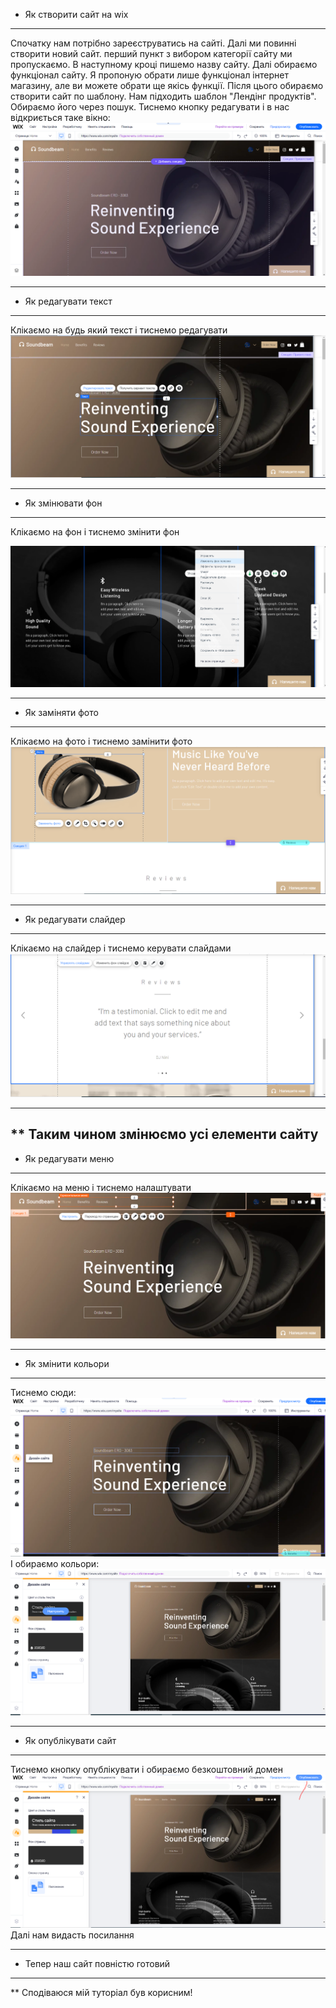 * Як створити сайт на wix
---
Спочатку нам потрібно зареєструватись на сайті. Далі ми повинні створити новий сайт. перший пункт з вибором категорії сайту ми пропускаємо. В наступному кроці пишемо назву сайту. Далі обираємо функціонал сайту. Я пропоную обрати лише функціонал інтернет магазину, але ви можете обрати ще якісь функції. Після цього обираємо створити сайт по шаблону. Нам підходить шаблон "Лендінг продуктів". Обираємо його через пошук. Тиснемо кнопку редагувати і в нас відкриється таке вікно:
![Старт](img/start.png)

---
* Як редагувати текст
---
Клікаємо на будь який текст і тиснемо редагувати
![Як редагувати текст](img/text.png)

---
* Як змінювати фон
---
Клікаємо на фон і тиснемо змінити фон

![Як змінювати фон](img/bg.png)

---
* Як заміняти фото
---
Клікаємо на фото і тиснемо замінити фото
![Як замінювати фото](img/change_img.png)

---
* Як редагувати слайдер
---
Клікаємо на слайдер і тиснемо керувати слайдами
![Як замінювати фото](img/slider.png)

---
** Таким чином змінюємо усі елементи сайту
---
* Як редагувати меню
---
Клікаємо на меню і тиснемо налаштувати
![Як змінювати меню](img/menu.png)

---
* Як змінити кольори
---
Тиснемо сюди:
![Змінюємо кольори](img/colors_1.png)
І обираємо кольори:
![Обираємо кольори](img/colors_2.png)

---
* Як опублікувати сайт
---
Тиснемо кнопку опублікувати і обираємо безкоштовний домен
![Як опублікувати сайт](img/publish.png)
Далі нам видасть посилання

---
* Тепер наш сайт повністю готовий
---
** Сподіваюся мій туторіал був корисним!